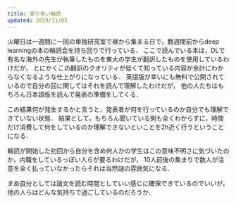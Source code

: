 ```yaml
---
title: 実り多い輪読
updated: 2019/11/05
---
```


火曜日は一週間に一回の単独研究室で昼から集まる日で，数週間前からdeep learningの本の輪読会を持ち回りで行っている．
ここで読んでいる本は，DLで有名な海外の先生が執筆したものを東大の学生が翻訳したものを使用しているわけだが，
とにかくこの翻訳のクオリティが低くて知っている内容が余計にわからなくなるような仕上がりになっている．
英語版が幸いにも無料で公開されているので自分の回に関してはそれを読んで理解したわけだが，
他の人たちはもちろん日本語版を読んで発表の準備をしてくる．

この結果何が発生するかと言うと，発表者が何を行っているのか自分でも理解できていない状態．
結果として，もちろん聞いている側も全くわからずに，時間だけ消費して何をしているのか理解できないといことを2h近く行うということになる．

輪読が開始した初回から自分を含め何人かの学生はこの意味不明さに気づいたのか，内職をしているっぽい人らが要るわけだが，
10人前後の集まりで数人が注意を全く払っていなかったらそれは当然謎の雰囲気になる．

まあ自分としては論文を読む時間としていい感じに確保できているのでいいが，他の人らはどんな気持ちで過ごしているのだろうか．
